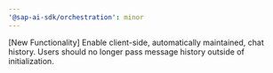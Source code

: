 ```yaml
---
'@sap-ai-sdk/orchestration': minor
---
```


[New Functionality] Enable client-side, automatically maintained, chat history. Users should no longer pass message history outside of initialization.
